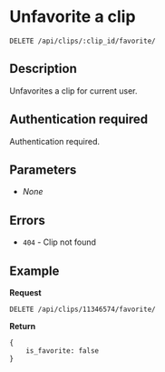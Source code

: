 # Unfavorite a clip

    DELETE /api/clips/:clip_id/favorite/

## Description

Unfavorites a clip for current user.

## Authentication required

Authentication required.

## Parameters

- _None_

## Errors

- <code>404</code> - Clip not found

## Example
**Request**

    DELETE /api/clips/11346574/favorite/

**Return**

    {
        is_favorite: false
    }